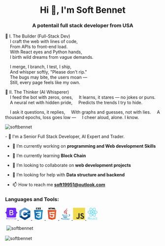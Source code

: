 <h1 align="center">Hi 👋, I'm Soft Bennet</h1>
<h3 align="center">A potentail full stack developer from USA</h3>

🧱 I. The Builder (Full-Stack Dev)   
&nbsp;&nbsp;&nbsp;  I craft the web with lines of code,                             
&nbsp;&nbsp;&nbsp;  From APIs to front-end load.                          
&nbsp;&nbsp;&nbsp;  With React eyes and Python hands,                                     
&nbsp;&nbsp;&nbsp;  I birth wild dreams from vague demands.                           

&nbsp;&nbsp;&nbsp;  I merge, I branch, I test, I ship,                                
&nbsp;&nbsp;&nbsp;  And whisper softly, "Please don't rip."                 
&nbsp;&nbsp;&nbsp;  The bugs may bite, the users moan —                           
&nbsp;&nbsp;&nbsp;  Still, every page feels like my own.                 

🧠 II. The Thinker (AI Whisperer)       
&nbsp;&nbsp;&nbsp;  I feed the bot with zeros, ones,
&nbsp;&nbsp;&nbsp;  It learns, it stares — no jokes or puns.
&nbsp;&nbsp;&nbsp;  A neural net with hidden pride,
&nbsp;&nbsp;&nbsp;  Predicts the trends I try to hide.

&nbsp;&nbsp;&nbsp;  I ask it questions, it replies, 
&nbsp;&nbsp;&nbsp;  With graphs and guesses, not with lies. 
&nbsp;&nbsp;&nbsp;  A thousand epochs, loss goes low —
&nbsp;&nbsp;&nbsp;  I cheer aloud, alone. I know.

<p align="left"> <img src="https://komarev.com/ghpvc/?username=softbennet&label=Profile%20views&color=0e75b6&style=flat" alt="softbennet" /> </p>
- 🔭 I'm a Senior Full Stack Developer, AI Expert and Trader.

- 🔭 I’m currently working on **programming and Web development Skills**

- 🌱 I’m currently learning **Block Chain**

- 👯 I’m looking to collaborate on **web development projects**

- 🤝 I’m looking for help with **Data structure and backend**

- 📫 How to reach me **soft19951@outlook.com**


<h3 align="left">Languages and Tools:</h3>
<p align="left"> <a href="https://getbootstrap.com" target="_blank"> <img src="https://raw.githubusercontent.com/devicons/devicon/master/icons/bootstrap/bootstrap-plain-wordmark.svg" alt="bootstrap" width="40" height="40"/> </a> <a href="https://www.w3schools.com/cpp/" target="_blank"> <img src="https://raw.githubusercontent.com/devicons/devicon/master/icons/cplusplus/cplusplus-original.svg" alt="cplusplus" width="40" height="40"/> </a> <a href="https://www.w3schools.com/css/" target="_blank"> <img src="https://raw.githubusercontent.com/devicons/devicon/master/icons/css3/css3-original-wordmark.svg" alt="css3" width="40" height="40"/> </a> <a href="https://www.w3.org/html/" target="_blank"> <img src="https://raw.githubusercontent.com/devicons/devicon/master/icons/html5/html5-original-wordmark.svg" alt="html5" width="40" height="40"/> </a> <a href="https://www.java.com" target="_blank"> <img src="https://raw.githubusercontent.com/devicons/devicon/master/icons/java/java-original.svg" alt="java" width="40" height="40"/> </a> <a href="https://developer.mozilla.org/en-US/docs/Web/JavaScript" target="_blank"> <img src="https://raw.githubusercontent.com/devicons/devicon/master/icons/javascript/javascript-original.svg" alt="javascript" width="40" height="40"/> </a> <a href="https://reactjs.org/" target="_blank"> <img src="https://raw.githubusercontent.com/devicons/devicon/master/icons/react/react-original-wordmark.svg" alt="react" width="40" height="40"/> </a> </p>

<p>&nbsp;<img align="center" src="https://github-readme-stats.vercel.app/api?username=softbennet&show_icons=true&locale=en" alt="softbennet" /></p>

<p><img align="center" src="https://github-readme-streak-stats.herokuapp.com/?user=softbennet&" alt="softbennet" /></p>
